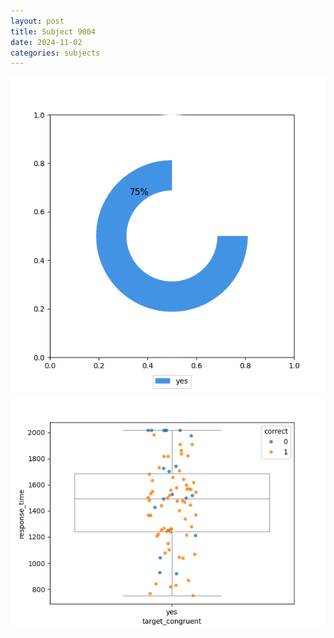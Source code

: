 ```yaml
---
layout: post
title: Subject 9004
date: 2024-11-02
categories: subjects
---
```


![](data/9004/run-3/9004_accuracy_target_congruence.png)
![](data/9004/run-3/9004_rt_congruence.png)
